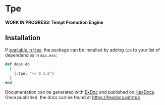 # Tpe

**WORK IN PROGRESS: Tempt Promotion Engine**

## Installation

If [available in Hex](https://hex.pm/docs/publish), the package can be installed
by adding `tpe` to your list of dependencies in `mix.exs`:

```elixir
def deps do
  [
    {:tpe, "~> 0.1.0"}
  ]
end
```

Documentation can be generated with [ExDoc](https://github.com/elixir-lang/ex_doc)
and published on [HexDocs](https://hexdocs.pm). Once published, the docs can
be found at <https://hexdocs.pm/tpe>
